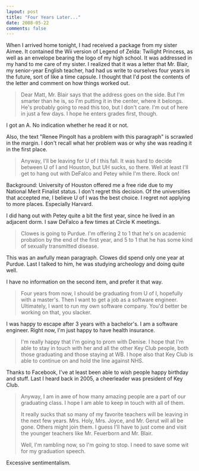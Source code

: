 ```yaml
---
layout: post
title: "Four Years Later..."
date: 2008-05-22
comments: false
---
```

When I arrived home tonight, I had received a package from my sister Aimee. It contained the Wii version of Legend of Zelda: Twilight Princess, as well as an envelope bearing the logo of my high school. It was addressed in my hand to me care of my sister. I realized that it was a letter that Mr. Blair, my senior-year English teacher, had had us write to ourselves four years in the future, sort of like a time capsule. I thought that I'd post the contents of the letter and comment on how things worked out.



> 
> Dear Matt,
> Mr. Blair says that the address goes on the side. But I'm smarter than he is, so I'm putting it in the center, where it belongs. He's probably going to read this too, but I don't care. I'm out of here in just a few days. I hope he enters grades first, though.
> 





I got an A. No indication whether he read it or not.




Also, the text "Renee Pingolt has a problem with this paragraph" is scrawled in the margin. I don't recall what her problem was or why she was reading it in the first place.



> 
> Anyway, I'll be leaving for U of I this fall. It was hard to decide between U of I and Houston, but UH sucks, so there.
> Well at least I'll get to hang out with DeFalco and Petey while I'm there. Rock on!
> 





Background: University of Houston offered me a free ride due to my National Merit Finalist status. I don't regret this decision. Of the universities that accepted me, I believe U of I was the best choice. I regret not applying to more places. Especially Harvard.




I did hang out with Petey quite a bit the first year, since he lived in an adjacent dorm. I saw DeFalco a few times at Circle K meetings.



> 
> Clowes is going to Purdue. I'm offering 2 to 1 that he's on academic probation by the end of the first year, and 5 to 1 that he has some kind of sexually transmitted disease.
> 





This was an awfully mean paragraph. Clowes did spend only one year at Purdue. Last I talked to him, he was studying archeology and doing quite well.




I have no information on the second item, and prefer it that way.



> 
> Four years from now, I should be graduating from U of I, hopefully with a master's. Then I want to get a job as a software engineer. Ultimately, I want to run my own software company. You'd better be working on that, you slacker.
> 





I was happy to escape after 3 years with a bachelor's. I am a software engineer. Right now, I'm just happy to have health insurance.



> 
> I'm really happy that I'm going to prom with Denise. I hope that I'm able to stay in touch with her and all the other Key Club people, both those graduating and those staying at WB. I hope also that Key Club is able to continue on and hold the line against NHS.
> 





Thanks to Facebook, I've at least been able to wish people happy birthday and stuff. Last I heard back in 2005, a cheerleader was president of Key Club.



> 
> Anyway, I am in awe of how many amazing people are a part of our graduating class. I hope I am able to keep in touch with all of them.
>   
> 
> It really sucks that so many of my favorite teachers will be leaving in the next few years. Mrs. Holy, Mrs. Joyce, and Mr. Gerut will all be gone. Others might join them. I guess I'll have to just come and visit the younger teachers like Mr. Feuerborn and Mr. Blair.
>   
> 
> Well, I'm rambling now, so I'm going to stop. I need to save some wit for my graduation speech.
> 





Excessive sentimentalism.
